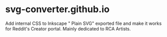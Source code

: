 # svg-converter.github.io
Add internal CSS to Inkscape " Plain SVG" exported file and make it works for Reddit's Creator portal. Mainly dedicated to RCA Artists.
